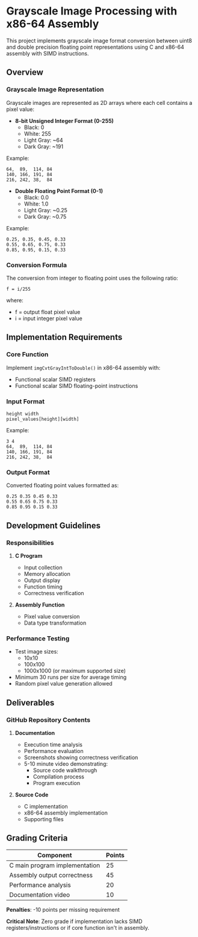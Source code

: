 # Grayscale Image Processing with x86-64 Assembly

This project implements grayscale image format conversion between uint8 and double precision floating point representations using C and x86-64 assembly with SIMD instructions.

## Overview

### Grayscale Image Representation

Grayscale images are represented as 2D arrays where each cell contains a pixel value:

- **8-bit Unsigned Integer Format (0-255)**
  - Black: 0
  - White: 255
  - Light Gray: ~64
  - Dark Gray: ~191

Example:
```
64,  89,  114, 84
140, 166, 191, 84
216, 242, 38,  84
```

- **Double Floating Point Format (0-1)**
  - Black: 0.0
  - White: 1.0
  - Light Gray: ~0.25
  - Dark Gray: ~0.75

Example:
```
0.25, 0.35, 0.45, 0.33
0.55, 0.65, 0.75, 0.33
0.85, 0.95, 0.15, 0.33
```

### Conversion Formula

The conversion from integer to floating point uses the following ratio:

```
f = i/255
```
where:
- f = output float pixel value
- i = input integer pixel value

## Implementation Requirements

### Core Function
Implement `imgCvtGrayIntToDouble()` in x86-64 assembly with:
- Functional scalar SIMD registers
- Functional scalar SIMD floating-point instructions

### Input Format
```
height width
pixel_values[height][width]
```

Example:
```
3 4
64,  89,  114, 84
140, 166, 191, 84
216, 242, 38,  84
```

### Output Format
Converted floating point values formatted as:
```
0.25 0.35 0.45 0.33
0.55 0.65 0.75 0.33
0.85 0.95 0.15 0.33
```

## Development Guidelines

### Responsibilities

1. **C Program**
   - Input collection
   - Memory allocation
   - Output display
   - Function timing
   - Correctness verification

2. **Assembly Function**
   - Pixel value conversion
   - Data type transformation

### Performance Testing

- Test image sizes:
  - 10x10
  - 100x100
  - 1000x1000 (or maximum supported size)
- Minimum 30 runs per size for average timing
- Random pixel value generation allowed

## Deliverables

### GitHub Repository Contents

1. **Documentation**
   - Execution time analysis
   - Performance evaluation
   - Screenshots showing correctness verification
   - 5-10 minute video demonstrating:
     - Source code walkthrough
     - Compilation process
     - Program execution

2. **Source Code**
   - C implementation
   - x86-64 assembly implementation
   - Supporting files

## Grading Criteria

| Component | Points |
|-----------|--------|
| C main program implementation | 25 |
| Assembly output correctness | 45 |
| Performance analysis | 20 |
| Documentation video | 10 |

**Penalties**: -10 points per missing requirement

**Critical Note**: Zero grade if implementation lacks SIMD registers/instructions or if core function isn't in assembly.
